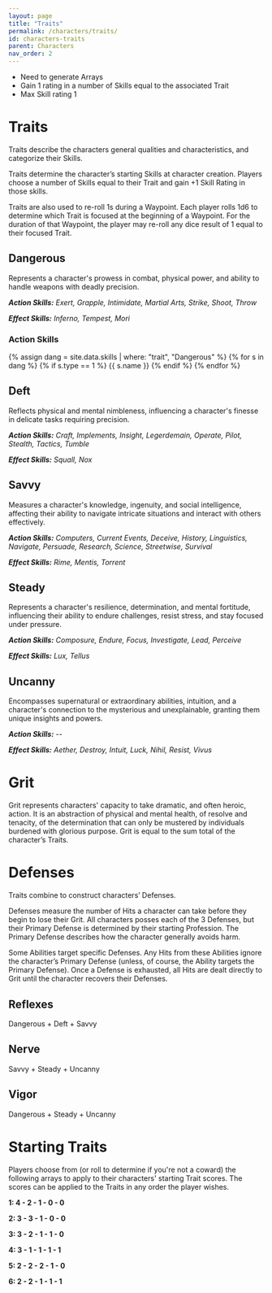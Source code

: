 ```yaml
---
layout: page
title: "Traits"
permalink: /characters/traits/
id: characters-traits
parent: Characters
nav_order: 2
---
```


- Need to generate Arrays
- Gain 1 rating in a number of Skills equal to the associated Trait
- Max Skill rating 1 

# Traits

Traits describe the characters general qualities and characteristics, and categorize their Skills.

Traits determine the character’s starting Skills at character creation.  Players choose a number of Skills equal to their Trait and gain +1 Skill Rating in those skills.

Traits are also used to re-roll 1s during a Waypoint.  Each player rolls 1d6 to determine which Trait is focused at the beginning of a Waypoint.  For the duration of that Waypoint, the player may re-roll any dice result of 1 equal to their focused Trait.

## Dangerous

Represents a character's prowess in combat, physical power, and ability to handle weapons with deadly precision.

***Action Skills:*** *Exert, Grapple, Intimidate, Martial Arts, Strike, Shoot, Throw*

***Effect Skills:*** *Inferno, Tempest, Mori*

### Action Skills 
{% assign dang = site.data.skills | where: "trait", "Dangerous" %}
{% for s in dang %}
    {% if s.type == 1 %}
        {{ s.name }}
    {% endif %}
{% endfor %}


## Deft

Reflects physical and mental nimbleness, influencing a character's finesse in delicate tasks requiring precision.

***Action Skills:*** *Craft, Implements, Insight, Legerdemain, Operate, Pilot, Stealth, Tactics, Tumble*

***Effect Skills:*** *Squall, Nox*

## Savvy

Measures a character's knowledge, ingenuity, and social intelligence, affecting their ability to navigate intricate situations and interact with others effectively.

***Action Skills:*** *Computers, Current Events, Deceive, History, Linguistics, Navigate, Persuade, Research, Science, Streetwise, Survival*

***Effect Skills:*** *Rime, Mentis, Torrent*

## Steady

Represents a character's resilience, determination, and mental fortitude, influencing their ability to endure challenges, resist stress, and stay focused under pressure.

***Action Skills:*** *Composure, Endure, Focus, Investigate, Lead, Perceive*

***Effect Skills:*** *Lux, Tellus*

## Uncanny

Encompasses supernatural or extraordinary abilities, intuition, and a character's connection to the mysterious and unexplainable, granting them unique insights and powers.

***Action Skills:*** *--*

***Effect Skills:*** *Aether, Destroy, Intuit, Luck, Nihil, Resist, Vivus*

# Grit

Grit represents characters' capacity to take dramatic, and often heroic, action.  It is an abstraction of physical and mental health, of resolve and tenacity, of the determination that can only be mustered by individuals burdened with glorious purpose.  Grit is equal to the sum total of the character’s Traits.

# Defenses

Traits combine to construct characters’ Defenses.  

Defenses measure the number of Hits a character can take before they begin to lose their Grit.  All characters posses each of the 3 Defenses, but their Primary Defense is determined by their starting Profession.  The Primary Defense describes how the character generally avoids harm.

Some Abilities target specific Defenses.  Any Hits from these Abilities ignore the character’s Primary Defense (unless, of course, the Ability targets the Primary Defense).  Once a Defense is exhausted, all Hits are dealt directly to Grit until the character recovers their Defenses.

## Reflexes

Dangerous + Deft + Savvy

## Nerve

Savvy + Steady + Uncanny

## Vigor

Dangerous + Steady + Uncanny



# Starting Traits

Players choose from (or roll to determine if you're not a coward) the following arrays to apply to their characters' starting Trait scores. The scores can be applied to the Traits in any order the player wishes.

**1: 4 - 2 - 1 - 0 - 0**

**2: 3 - 3 - 1 - 0 - 0**

**3: 3 - 2 - 1 - 1 - 0**

**4: 3 - 1 - 1 - 1 - 1**

**5: 2 - 2 - 2 - 1 - 0**

**6: 2 - 2 - 1 - 1 - 1**